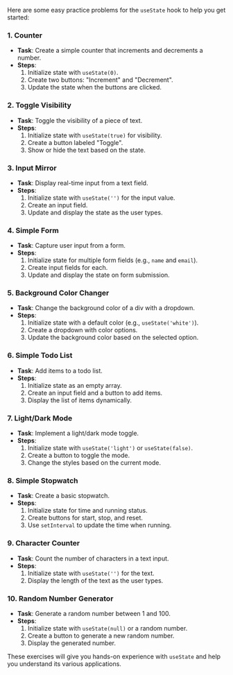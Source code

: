 Here are some easy practice problems for the `useState` hook to help you get started:

### 1. **Counter**
   - **Task**: Create a simple counter that increments and decrements a number.
   - **Steps**:
     1. Initialize state with `useState(0)`.
     2. Create two buttons: "Increment" and "Decrement".
     3. Update the state when the buttons are clicked.

### 2. **Toggle Visibility**
   - **Task**: Toggle the visibility of a piece of text.
   - **Steps**:
     1. Initialize state with `useState(true)` for visibility.
     2. Create a button labeled "Toggle".
     3. Show or hide the text based on the state.

### 3. **Input Mirror**
   - **Task**: Display real-time input from a text field.
   - **Steps**:
     1. Initialize state with `useState('')` for the input value.
     2. Create an input field.
     3. Update and display the state as the user types.

### 4. **Simple Form**
   - **Task**: Capture user input from a form.
   - **Steps**:
     1. Initialize state for multiple form fields (e.g., `name` and `email`).
     2. Create input fields for each.
     3. Update and display the state on form submission.

### 5. **Background Color Changer**
   - **Task**: Change the background color of a div with a dropdown.
   - **Steps**:
     1. Initialize state with a default color (e.g., `useState('white')`).
     2. Create a dropdown with color options.
     3. Update the background color based on the selected option.

### 6. **Simple Todo List**
   - **Task**: Add items to a todo list.
   - **Steps**:
     1. Initialize state as an empty array.
     2. Create an input field and a button to add items.
     3. Display the list of items dynamically.

### 7. **Light/Dark Mode**
   - **Task**: Implement a light/dark mode toggle.
   - **Steps**:
     1. Initialize state with `useState('light')` or `useState(false)`.
     2. Create a button to toggle the mode.
     3. Change the styles based on the current mode.

### 8. **Simple Stopwatch**
   - **Task**: Create a basic stopwatch.
   - **Steps**:
     1. Initialize state for time and running status.
     2. Create buttons for start, stop, and reset.
     3. Use `setInterval` to update the time when running.

### 9. **Character Counter**
   - **Task**: Count the number of characters in a text input.
   - **Steps**:
     1. Initialize state with `useState('')` for the text.
     2. Display the length of the text as the user types.

### 10. **Random Number Generator**
   - **Task**: Generate a random number between 1 and 100.
   - **Steps**:
     1. Initialize state with `useState(null)` or a random number.
     2. Create a button to generate a new random number.
     3. Display the generated number.

These exercises will give you hands-on experience with `useState` and help you understand its various applications.